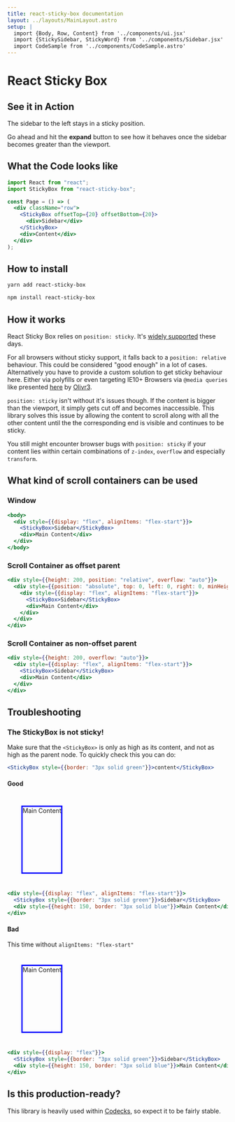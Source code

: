 ```yaml
---
title: react-sticky-box documentation
layout: ../layouts/MainLayout.astro
setup: |
  import {Body, Row, Content} from '../components/ui.jsx'
  import {StickySidebar, StickyWord} from '../components/Sidebar.jsx'
  import CodeSample from '../components/CodeSample.astro'
---
```


# React Sticky Box

## See it in Action

<Body big>
	<Row>
		<Content size="xs" />
	</Row>
	<Row>
		<StickySidebar offsetTop={20} offsetBottom={20} elements={20} client:idle />
		<Content size="lg">
			<p>The sidebar to the left stays in a sticky position.</p>
			<p>
				Go ahead and hit the <b>expand</b> button to see how it behaves once the sidebar becomes
				greater than the viewport.
			</p>
		</Content>
	</Row>
	<Row>
		<Content size="md" />
	</Row>
</Body>

## What the Code looks like

```jsx
import React from "react";
import StickyBox from "react-sticky-box";

const Page = () => (
  <div className="row">
    <StickyBox offsetTop={20} offsetBottom={20}>
      <div>Sidebar</div>
    </StickyBox>
    <div>Content</div>
  </div>
);
```

## How to install

```bash
yarn add react-sticky-box
```

```bash
npm install react-sticky-box
```

## How it works

React Sticky Box relies on `position: sticky`. It's [widely supported](https://caniuse.com/#feat=css-sticky) these days.

For all browsers without sticky support, it falls back to a `position: relative` behaviour. This could be considered "good enough" in a lot of cases. Alternatively you have to provide a custom solution to get sticky behaviour here. Either via polyfills or even targeting IE10+ Browsers via `@media queries` like presented [here](https://github.com/codecks-io/react-sticky-box/issues/30#issuecomment-450153041) by [Olivr3](https://github.com/Olivr3).

`position: sticky` isn't without it's issues though. If the content is bigger than the viewport, it simply gets cut off and becomes inaccessible. This library solves this issue by allowing the content to scroll along with all the other content until the the corresponding end is visible and continues to be sticky.

You still might encounter browser bugs with `position: sticky` if your content lies within certain combinations of `z-index`, `overflow` and especially `transform`.

## What kind of scroll containers can be used

### Window

```jsx
<body>
  <div style={{display: "flex", alignItems: "flex-start"}}>
    <StickyBox>Sidebar</StickyBox>
    <div>Main Content</div>
  </div>
</body>
```

### Scroll Container as offset parent

```jsx
<div style={{height: 200, position: "relative", overflow: "auto"}}>
  <div style={{position: "absolute", top: 0, left: 0, right: 0, minHeight: "100%"}}>
    <div style={{display: "flex", alignItems: "flex-start"}}>
      <StickyBox>Sidebar</StickyBox>
      <div>Main Content</div>
    </div>
  </div>
</div>
```

### Scroll Container as non-offset parent

```jsx
<div style={{height: 200, overflow: "auto"}}>
  <div style={{display: "flex", alignItems: "flex-start"}}>
    <StickyBox>Sidebar</StickyBox>
    <div>Main Content</div>
  </div>
</div>
```

## Troubleshooting

### The StickyBox is not sticky!

Make sure that the `<StickyBox>` is only as high as its content, and not as high as the parent node. To quickly check this you can do:

```jsx
<StickyBox style={{border: "3px solid green"}}>content</StickyBox>
```

#### Good

<CodeSample size="sm">

<div style="display: flex; align-items: flex-start; padding: 1.5rem 2rem" slot="result">
  <StickyWord style={{border: "3px solid green"}} word="Sidebar" client:idle/>
  <div style="height: 150px; border: 3px solid blue;">Main Content</div>
</div>

```jsx
<div style={{display: "flex", alignItems: "flex-start"}}>
  <StickyBox style={{border: "3px solid green"}}>Sidebar</StickyBox>
  <div style={{height: 150, border: "3px solid blue"}}>Main Content</div>
</div>
```

</CodeSample>

#### Bad

This time without `alignItems: "flex-start"`

<CodeSample size="sm">

<div style="display: flex;padding: 1.5rem 2rem" slot="result">
  <StickyWord style={{border: "3px solid green"}} word="Sidebar" client:idle/>
  <div style="height: 150px; border: 3px solid blue;">Main Content</div>
</div>

```jsx
<div style={{display: "flex"}}>
  <StickyBox style={{border: "3px solid green"}}>Sidebar</StickyBox>
  <div style={{height: 150, border: "3px solid blue"}}>Main Content</div>
</div>
```

</CodeSample>

## Is this production-ready?

This library is heavily used within [Codecks](https://www.codecks.io), so expect it to be fairly stable.
